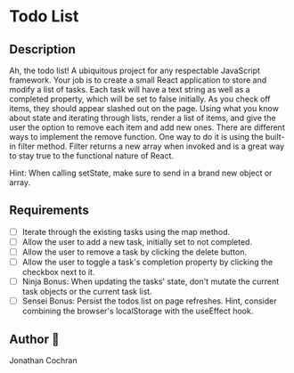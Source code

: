 # Todo List

## Description 
Ah, the todo list! A ubiquitous project for any respectable JavaScript framework. Your job is to create a small React application to store and modify a list of tasks. Each task will have a text string as well as a completed property, which will be set to false initially. As you check off items, they should appear slashed out on the page. Using what you know about state and iterating through lists, render a list of items, and give the user the option to remove each item and add new ones. There are different ways to implement the remove function. One way to do it is using the built-in filter method. Filter returns a new array when invoked and is a great way to stay true to the functional nature of React.

Hint: When calling setState, make sure to send in a brand new object or array.

## Requirements 
- [ ] Iterate through the existing tasks using the map method.
- [ ] Allow the user to add a new task, initially set to not completed.
- [ ] Allow the user to remove a task by clicking the delete button.
- [ ] Allow the user to toggle a task's completion property by clicking the checkbox next to it.
- [ ] Ninja Bonus: When updating the tasks' state, don't mutate the current task objects or the current task list.
- [ ] Sensei Bonus: Persist the todos list on page refreshes. Hint, consider combining the browser's localStorage with the useEffect hook.

## Author :wave: 
Jonathan Cochran